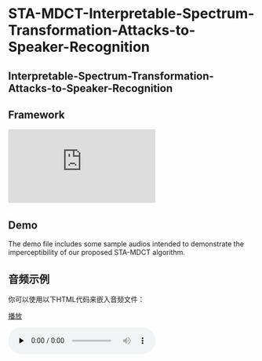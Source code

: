 # STA-MDCT-Interpretable-Spectrum-Transformation-Attacks-to-Speaker-Recognition
## Interpretable-Spectrum-Transformation-Attacks-to-Speaker-Recognition
## Framework
![Framework](https://github.com/sea-yjd/STA-MDCT-Interpretable-Spectrum-Transformation-Attacks-to-Speaker-Recognition/blob/main/framework.pdf)
## Demo
The demo file includes some sample audios intended to demonstrate the imperceptibility of our proposed STA-MDCT algorithm.

## 音频示例

你可以使用以下HTML代码来嵌入音频文件：



[播放](https://github.com/sea-yjd/STA-MDCT-Interpretable-Spectrum-Transformation-Attacks-to-Speaker-Recognition/tree/main/demo/ACG-700-122866-0000.wav)

​<audio id="audio" controls="" preload="none">
      <source id="wav" src="https://github.com/sea-yjd/STA-MDCT-Interpretable-Spectrum-Transformation-Attacks-to-Speaker-Recognitiondemo/ACG-700-122866-0000.wav">
</audio>

<audio src="demo/ACG-700-122866-0000.wav"></audio>
